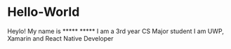 # Hello-World
Heylo! 
My name is ***** *****
I am a 3rd year CS Major student
I am UWP, Xamarin and React Native Developer
